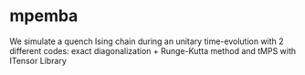 # mpemba
We simulate a quench Ising chain during an unitary time-evolution with 2 different codes: exact diagonalization + Runge-Kutta method and tMPS with ITensor Library
